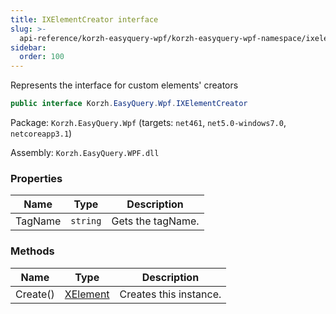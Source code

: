 ```yaml
---
title: IXElementCreator interface
slug: >-
  api-reference/korzh-easyquery-wpf/korzh-easyquery-wpf-namespace/ixelementcreator-interface
sidebar:
  order: 100
---
```


Represents the interface for custom elements' creators
```csharp
public interface Korzh.EasyQuery.Wpf.IXElementCreator

```
Package: `Korzh.EasyQuery.Wpf` (targets: `net461`, `net5.0-windows7.0`, `netcoreapp3.1`)

Assembly: `Korzh.EasyQuery.WPF.dll`

### Properties

| Name | Type | Description | 
| --- | --- | --- | 
| TagName | `string` | Gets the tagName. | 


### Methods

| Name | Type | Description | 
| --- | --- | --- | 
| Create() | [XElement](/easyquery/docs/api-reference/korzh-easyquery-wpf/korzh-easyquery-wpf-namespace/xelement-class) | Creates this instance. |
